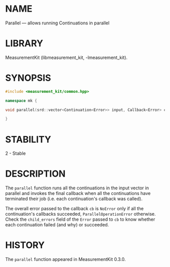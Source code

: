 # NAME
Parallel &mdash; allows running Continuations in parallel

# LIBRARY
MeasurementKit (libmeasurement_kit, -lmeasurement_kit).

# SYNOPSIS
```C++
#include <measurement_kit/common.hpp>

namespace mk {

void parallel(srd::vector<Continuation<Error>> input, Callback<Error> cb);

}
```

# STABILITY
2 - Stable

# DESCRIPTION

The `parallel` function runs all the continuations in the input vector in
parallel and invokes the final callback when all the continuations have
terminated their job (i.e. each continuation's callback was called).

The overall error passed to the callback `cb` is `NoError` only if all the
continuation's callbacks succeeded, `ParallelOperationError` otherwise. Check
the `child_errors` field of the `Error` passed to `cb` to know whether each
continuation failed (and why) or succeeded.

# HISTORY

The `parallel` function appeared in MeasurementKit 0.3.0.
